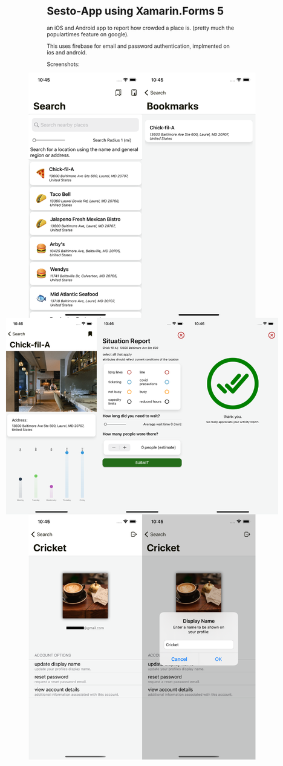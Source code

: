 # Sesto-App using Xamarin.Forms 5
an iOS and Android app to report how crowded a place is. (pretty much the populartimes feature on google).

This uses firebase for email and password authentication, implmented on ios and android.

Screenshots:
<div style="display: flex; justify-content: center">
<img src="pics/search.png"  width="300px" />
<img src="pics/bookmarks.png"  width="300px" />
</div>


<div style="display: flex; justify-content: center">
<img src="pics/placepage.png"  width="240px" />
<img src="pics/reportactivity.png"  width="240px" />
<img src="pics/success.png"  width="240px" />
</div>

<div style="display: flex; justify-content: center">
<img src="pics/profilepage.png"  width="300px" />
<img src="pics/profile2.png"  width="300px" />
</div>
